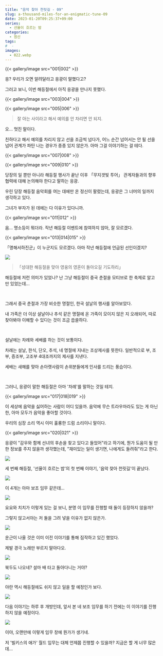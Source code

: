 ```yaml
---
title: "음악 찾아 천릿길 - 09"
slug: a-thousand-miles-for-an-enigmatic-tune-09
date: 2023-01-20T09:25:37+09:00
series:
  - 선율이 흐르는 밤
categories:
  - 원신
tags:
#  - 
images:
  - 022.webp
---
```


{{< gallery/image src="001|002" >}}

응? 우리가 오면 알려달라고 응광이 말했다고?

그러고 보니, 이번 해등절에서 아직 응광을 만나지 못했다.

{{< gallery/image src="003|004" >}}

{{< gallery/image src="005|006" >}}

> 잘 아는 사이라고 해서 예의를 안 차리면 안 되지.

오... 멋진 말이다.

친하다고 해서 예의를 차리지 않고 선을 조금씩 넘다가, 어느 순간 넘어서는 안 될 선을 넘어 관계가 파탄 나는 경우가 종종 있지 않은가. 아마 그걸 이야기하는 걸 테다.

{{< gallery/image src="007|008" >}}

{{< gallery/image src="009|010" >}}

당장의 일 뿐만 아니라 해등절 행사가 끝난 이후 「무지갯빛 투어」 관계자들과의 향후 협력에 대해 논의해야 한다고 말하는 응광.

우린 당장 해등절 음악회를 여는 데에만 온 정신이 팔렸는데, 응광은 그 너머의 일까지 생각하고 있다.

그녀가 부자가 된 데에는 다 이유가 있다니까.

{{< gallery/image src="011|012" >}}

음... 명소등이 뭐더라. 작년 해등절 이벤트에 참여하지 않아, 잘 모르겠다.

{{< gallery/image src="013|014|015" >}}

「명해서하진군」이 누군지도 모르겠다. 아마 작년 해등절에 언급된 선인이겠지?

![](016.webp)

> 「성대한 해등절을 맞아 영웅의 영혼이 돌아오길 기도하리」

해등절에 저런 의미가 있었나? 난 그냥 해등절이 중국 춘절을 모티브로 한 축제로 알고만 있었는데...

&nbsp;

그래서 중국 춘절과 가장 비슷한 명절인, 한국 설날의 행사를 알아보았다.

내 가족은 더 이상 설날이나 추석 같은 명절에 온 가족이 모이지 않은 지 오래되어, 따로 찾아봐야 이해할 수 있다는 것이 조금 씁쓸하다.

&nbsp;

설날에는 차례와 세배를 하는 것이 보통이다.

차례는 설날, 한식, 단오, 추석, 네 명절에 지내는 조상제사를 뜻한다. 일반적으로 부, 조부, 증조부, 고조부 4대조까지의 제사를 지낸다.

세배는 새해를 맞아 손아랫사람이 손위분들에게 인사를 드리는 풍습이다.

&nbsp;

그러니, 응광이 말한 해등절은 아마 '차례'를 말하는 것일 테지.

{{< gallery/image src="017|018|019" >}}

이 세상에 음악을 싫어하는 사람이 어디 있을까. 음악에 무슨 트라우마라도 있는 게 아닌 한, 아마 모두가 음악을 좋아할 것이다.

우리의 심장 소리 역시 이미 훌륭한 드럼 소리이니 말이다.

{{< gallery/image src="020|021" >}}

응광이 "감우와 함께 선녀의 후손을 찾고 있다고 들었어"라고 하기에, 뭔가 도움이 될 만한 정보를 주지 않을까 생각했는데, "재미있는 일이 생기면, 나에게도 들려줘"라고 한다.

![](022.webp)

세 번째 해등절, '선율이 흐르는 밤'의 첫 번째 이야기, '음악 찾아 천릿길'이 끝났다.

![](023.webp)

이 4개는 아마 보조 임무 같은데...

![](024.webp)

요요와 치치가 이렇게 있는 걸 보니, 분명 이 임무를 진행할 때 둘이 등장하지 않을까?

그렇지 않고서야는 저 둘을 그려 넣을 이유가 없지 않은가.

![](025.webp)

운근이 나올 것은 이미 이전 이야기를 통해 짐작하고 있긴 했었다.

제발 경극 노래만 부르지 말아다오.

![](026.webp)

북두도 나오네? 설마 배 타고 돌아다니는 거야?

![](027.webp)

야란 역시 해등절에도 쉬지 않고 일을 할 예정인가 보다.

![](028.webp)

다음 이야기는 하루 후 개방인데, 앞서 본 네 보조 임무를 하기 전에는 이 이야기를 진행하지 않을 예정이다.

![](029.webp)

이야, 오랜만에 이렇게 임무 창에 뭔가가 생기네.

저 '빌키스의 애가' 월드 임무는 대체 언제쯤 진행할 수 있을까? 지금은 할 게 너무 많은데...
